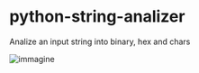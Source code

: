 # python-string-analizer
Analize an input string into binary, hex and chars

![immagine](https://user-images.githubusercontent.com/7722346/219469411-128117b9-f012-44b9-94b0-3bec01241c0a.png)
